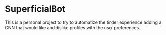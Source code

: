 # SuperficialBot

This is a personal project to try to automatize the tinder experience adding a CNN that would like and dislike profiles with the user preferences.
